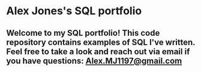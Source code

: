 # Alex Jones's SQL portfolio

## Welcome to my SQL portfolio! This code repository contains examples of SQL I've written. Feel free to take a look and reach out via email if you have questions: Alex.MJ1197@gmail.com
